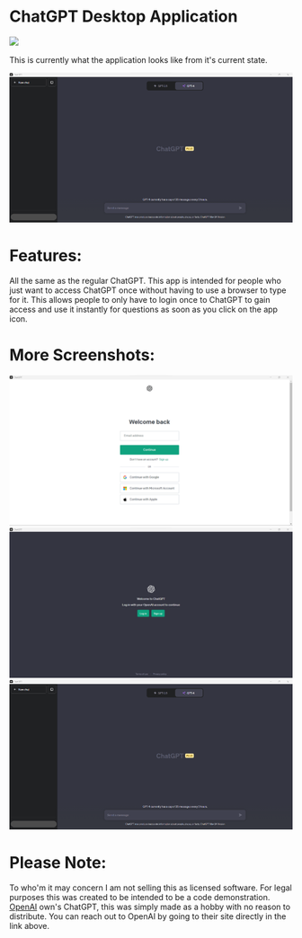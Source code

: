 # ChatGPT Desktop Application
<img src="ChatGPT Logo.ico">

This is currently what the application looks like from it's current state.

<img src="ChatGPT Desktop Application Main Page Image.png">

# Features:
All the same as the regular ChatGPT. This app is intended for people who just want to access ChatGPT once without having to use a browser to type for it. This allows people to only have to login once to ChatGPT to gain access and use it instantly for questions as soon as you click on the app icon. 
# More Screenshots:
<img src="ChatGPT Desktop Application Sign In Image .png">
<img src="ChatGPT Desktop Application Login Image .png">
<img src="ChatGPT Desktop Application Main Page Image.png">

# Please Note:
To who'm it may concern I am not selling this as licensed software. 
For legal purposes this was created to be intended to be a code demonstration. <br> <a href="https://openai.com/">OpenAI</a> own's ChatGPT, this was simply made as a hobby with no reason to distribute. You can reach out to OpenAI by going to their site directly in the link above.
